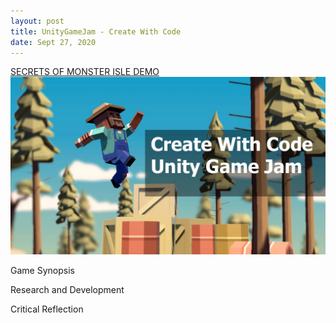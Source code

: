 ```yaml
---
layout: post
title: UnityGameJam - Create With Code  
date: Sept 27, 2020
--- 
```

[SECRETS OF MONSTER ISLE DEMO](https://squidliquid224.itch.io/mmtest)  
<img src="../images/Create_with_code.jpg" alt="Create With Code">  
  
Game Synopsis   
  
Research and Development  
  
Critical Reflection  
  
  
